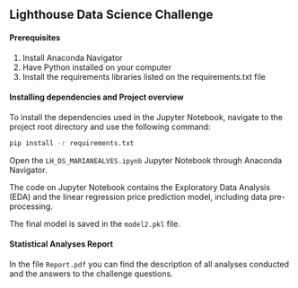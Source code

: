 ## Lighthouse Data Science Challenge

#### Prerequisites

1. Install Anaconda Navigator
2. Have Python installed on your computer
3. Install the requirements libraries listed on the requirements.txt file

#### Installing dependencies and Project overview

To install the dependencies used in the Jupyter Notebook, navigate to the project root directory and use the following command:

```sh
pip install -r requirements.txt
````

Open the `LH_DS_MARIANEALVES.ipynb` Jupyter Notebook through Anaconda Navigator.

The code on Jupyter Notebook contains the Exploratory Data Analysis (EDA) and the linear regression price prediction model, including data pre-processing.

The final model is saved in the `model2.pkl` file.

#### Statistical Analyses Report

In the file `Report.pdf` you can find the description of all analyses conducted and the answers to the challenge questions.
